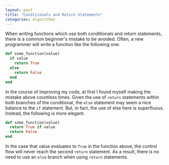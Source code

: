 ```yaml
---
layout: post
title: "Conditionals and Return Statements"
categories: algorithms
---
```


When writing functions which use both conditionals and return statements, there is a common beginner's mistake to be avoided. Often, a new programmer will write a function like the following one:

``` ruby
def some_function(value)
  if value
    return True
  else
    return False
  end
end
```

In the course of improving my code, at first I found myself making the mistake above countless times. Given the use of ```return``` statements within both branches of the conditional, the ```else``` statement may seem a nice balance to the ```if``` statement. But, in fact, the use of else here is superfluous. Instead, the following is more elegant.

``` ruby
def some_function(value)
  return True if value
  return False
end
```

In the case that value evaluates to ```True``` in the function above, the control flow will never reach the second ```return``` statement. As a result, there is no need to use an ```else``` branch when using ```return``` statements.
